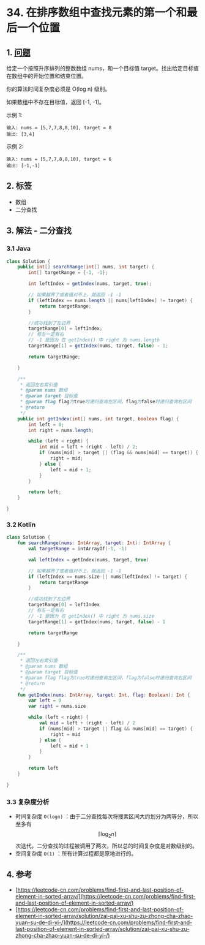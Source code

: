 # 34. 在排序数组中查找元素的第一个和最后一个位置

## 1. [问题](https://leetcode-cn.com/problems/find-first-and-last-position-of-element-in-sorted-array/)

给定一个按照升序排列的整数数组 nums，和一个目标值 target。找出给定目标值在数组中的开始位置和结束位置。

你的算法时间复杂度必须是 O\(log n\) 级别。

如果数组中不存在目标值，返回 \[-1, -1\]。

示例 1:

```text
输入: nums = [5,7,7,8,8,10], target = 8
输出: [3,4]
```

示例 2:

```text
输入: nums = [5,7,7,8,8,10], target = 6
输出: [-1,-1]
```

## 2. 标签

* 数组
* 二分查找

## 3. 解法 - 二分查找

### 3.1 Java

```java
class Solution {
    public int[] searchRange(int[] nums, int target) {
        int[] targetRange = {-1, -1};

        int leftIndex = getIndex(nums, target, true);

        // 如果越界了或者值对不上，就返回 -1 -1
        if (leftIndex == nums.length || nums[leftIndex] != target) {
            return targetRange;
        }

        //成功找到了左边界
        targetRange[0] = leftIndex;
        // 有左一定有右
        // -1 是因为 在 getIndex() 中 right 为 nums.length
        targetRange[1] = getIndex(nums, target, false) - 1;

        return targetRange;

    }

    /**
     * 返回左右索引值
     * @param nums 数组
     * @param target 目标值
     * @param flag flag为true时递归查询左区间，flag为false时递归查询右区间
     * @return
     */
    public int getIndex(int[] nums, int target, boolean flag) {
        int left = 0;
        int right = nums.length;

        while (left < right) {
            int mid = left + (right - left) / 2;
            if (nums[mid] > target || (flag && nums[mid] == target)) {
                right = mid;
            } else {
                left = mid + 1;
            }
        }

        return left;
    }

}
```

### 3.2 Kotlin

```kotlin
class Solution {
    fun searchRange(nums: IntArray, target: Int): IntArray {
        val targetRange = intArrayOf(-1, -1)

        val leftIndex = getIndex(nums, target, true)

        // 如果越界了或者值对不上，就返回 -1 -1
        if (leftIndex == nums.size || nums[leftIndex] != target) {
            return targetRange
        }

        //成功找到了左边界
        targetRange[0] = leftIndex
        // 有左一定有右
        // -1 是因为 在 getIndex() 中 right 为 nums.size
        targetRange[1] = getIndex(nums, target, false) - 1

        return targetRange

    }

    /**
     * 返回左右索引值
     * @param nums 数组
     * @param target 目标值
     * @param flag flag为true时递归查询左区间，flag为false时递归查询右区间
     * @return
     */
    fun getIndex(nums: IntArray, target: Int, flag: Boolean): Int {
        var left = 0
        var right = nums.size

        while (left < right) {
            val mid = left + (right - left) / 2
            if (nums[mid] > target || flag && nums[mid] == target) {
                right = mid
            } else {
                left = mid + 1
            }
        }

        return left
    }

}
```

### 3.3 复杂度分析

* 时间复杂度 `O(logn)` ：由于二分查找每次将搜索区间大约划分为两等分，所以至多有 $$\lceil \log_{2}n\rceil$$次迭代。二分查找的过程被调用了两次，所以总的时间复杂度是对数级别的。
* 空间复杂度 `O(1)` ：所有计算过程都是原地进行的。

## 4. 参考

* [https://leetcode-cn.com/problems/find-first-and-last-position-of-element-in-sorted-array/](https://leetcode-cn.com/problems/find-first-and-last-position-of-element-in-sorted-array/)
* [https://leetcode-cn.com/problems/find-first-and-last-position-of-element-in-sorted-array/solution/zai-pai-xu-shu-zu-zhong-cha-zhao-yuan-su-de-di-yi-/](https://leetcode-cn.com/problems/find-first-and-last-position-of-element-in-sorted-array/solution/zai-pai-xu-shu-zu-zhong-cha-zhao-yuan-su-de-di-yi-/)

